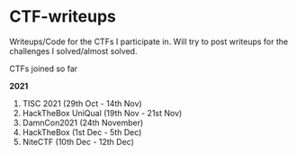 # CTF-writeups

Writeups/Code for the CTFs I participate in.
Will try to post writeups for the challenges I solved/almost solved.

CTFs joined so far

**2021**

1. TISC 2021 (29th Oct - 14th Nov)
2. HackTheBox UniQual (19th Nov - 21st Nov)
3. DamnCon2021 (24th November)
4. HackTheBox (1st Dec - 5th Dec)
5. NiteCTF (10th Dec - 12th Dec)
